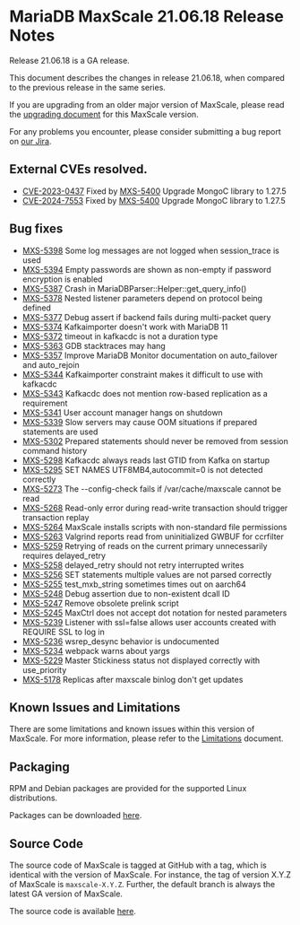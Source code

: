 # MariaDB MaxScale 21.06.18 Release Notes

Release 21.06.18 is a GA release.

This document describes the changes in release 21.06.18, when compared to the
previous release in the same series.

If you are upgrading from an older major version of MaxScale, please read the
[upgrading document](../Upgrading/Upgrading-To-MaxScale-21.md) for
this MaxScale version.

For any problems you encounter, please consider submitting a bug
report on [our Jira](https://jira.mariadb.org/projects/MXS).

## External CVEs resolved.

* [CVE-2023-0437](https://www.cve.org/CVERecord?id=CVE-2023-0437) Fixed by [MXS-5400](https://jira.mariadb.org/browse/MXS-5400) Upgrade MongoC library to 1.27.5
* [CVE-2024-7553](https://www.cve.org/CVERecord?id=CVE-2024-7553) Fixed by [MXS-5400](https://jira.mariadb.org/browse/MXS-5400) Upgrade MongoC library to 1.27.5

## Bug fixes

* [MXS-5398](https://jira.mariadb.org/browse/MXS-5398) Some log messages are not logged when session_trace is used
* [MXS-5394](https://jira.mariadb.org/browse/MXS-5394) Empty passwords are shown as non-empty if password encryption is enabled
* [MXS-5387](https://jira.mariadb.org/browse/MXS-5387) Crash in MariaDBParser::Helper::get_query_info()
* [MXS-5378](https://jira.mariadb.org/browse/MXS-5378) Nested listener parameters depend on protocol being defined
* [MXS-5377](https://jira.mariadb.org/browse/MXS-5377) Debug assert if backend fails during multi-packet query
* [MXS-5374](https://jira.mariadb.org/browse/MXS-5374) Kafkaimporter doesn't work with MariaDB 11
* [MXS-5372](https://jira.mariadb.org/browse/MXS-5372) timeout in kafkacdc is not a duration type
* [MXS-5363](https://jira.mariadb.org/browse/MXS-5363) GDB stacktraces may hang
* [MXS-5357](https://jira.mariadb.org/browse/MXS-5357) Improve MariaDB Monitor documentation on auto_failover and auto_rejoin
* [MXS-5344](https://jira.mariadb.org/browse/MXS-5344) Kafkaimporter constraint makes it difficult to use with kafkacdc
* [MXS-5343](https://jira.mariadb.org/browse/MXS-5343) Kafkacdc does not mention row-based replication as a requirement
* [MXS-5341](https://jira.mariadb.org/browse/MXS-5341) User account manager hangs on shutdown
* [MXS-5339](https://jira.mariadb.org/browse/MXS-5339) Slow servers may cause OOM situations if prepared statements are used
* [MXS-5302](https://jira.mariadb.org/browse/MXS-5302) Prepared statements should never be removed from session command history
* [MXS-5298](https://jira.mariadb.org/browse/MXS-5298) Kafkacdc always reads last GTID from Kafka on startup
* [MXS-5295](https://jira.mariadb.org/browse/MXS-5295) SET NAMES UTF8MB4,autocommit=0 is not detected correctly
* [MXS-5273](https://jira.mariadb.org/browse/MXS-5273) The --config-check fails if /var/cache/maxscale cannot be read
* [MXS-5268](https://jira.mariadb.org/browse/MXS-5268) Read-only error during read-write transaction should trigger transaction replay
* [MXS-5264](https://jira.mariadb.org/browse/MXS-5264) MaxScale installs scripts with non-standard file permissions
* [MXS-5263](https://jira.mariadb.org/browse/MXS-5263) Valgrind reports read from uninitialized GWBUF for ccrfilter
* [MXS-5259](https://jira.mariadb.org/browse/MXS-5259) Retrying of reads on the current primary unnecessarily requires delayed_retry
* [MXS-5258](https://jira.mariadb.org/browse/MXS-5258) delayed_retry should not retry interrupted writes
* [MXS-5256](https://jira.mariadb.org/browse/MXS-5256) SET statements multiple values are not parsed correctly
* [MXS-5255](https://jira.mariadb.org/browse/MXS-5255) test_mxb_string sometimes times out on aarch64
* [MXS-5248](https://jira.mariadb.org/browse/MXS-5248) Debug assertion due to non-existent dcall ID
* [MXS-5247](https://jira.mariadb.org/browse/MXS-5247) Remove obsolete prelink script
* [MXS-5245](https://jira.mariadb.org/browse/MXS-5245) MaxCtrl does not accept dot notation for nested parameters
* [MXS-5239](https://jira.mariadb.org/browse/MXS-5239) Listener with ssl=false allows user accounts created with REQUIRE SSL to log in
* [MXS-5236](https://jira.mariadb.org/browse/MXS-5236) wsrep_desync behavior is undocumented
* [MXS-5234](https://jira.mariadb.org/browse/MXS-5234) webpack warns about yargs
* [MXS-5229](https://jira.mariadb.org/browse/MXS-5229) Master Stickiness status not displayed correctly with use_priority
* [MXS-5178](https://jira.mariadb.org/browse/MXS-5178) Replicas after maxscale binlog don't get updates

## Known Issues and Limitations

There are some limitations and known issues within this version of MaxScale.
For more information, please refer to the [Limitations](../About/Limitations.md) document.

## Packaging

RPM and Debian packages are provided for the supported Linux distributions.

Packages can be downloaded [here](https://mariadb.com/downloads/#mariadb_platform-mariadb_maxscale).

## Source Code

The source code of MaxScale is tagged at GitHub with a tag, which is identical
with the version of MaxScale. For instance, the tag of version X.Y.Z of MaxScale
is `maxscale-X.Y.Z`. Further, the default branch is always the latest GA version
of MaxScale.

The source code is available [here](https://github.com/mariadb-corporation/MaxScale).
